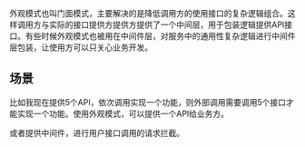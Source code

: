 
外观模式也叫门面模式，主要解决的是降低调用方的使用接口的复杂逻辑组合。这样调用方与实际的接口提供方提供方提供了一个中间层，用于包装逻辑提供API接口。有些时候外观模式也被用在中间件层，对服务中的通用性复杂逻辑进行中间件层包装，让使用方可以只关心业务开发。

## 场景
比如我现在提供5个API，依次调用实现一个功能，则外部调用需要调用5个接口才能实现一个功能。使用外观模式，可以提供一个API给业务方。  

或者提供中间件，进行用户接口调用的请求拦截。

